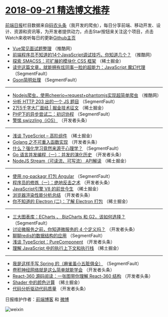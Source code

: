 # [2018-09-21 精选博文推荐](http://hao.caibaojian.com/date/2018/09/21)

[前端日报](http://caibaojian.com/c/news)栏目数据来自[码农头条](http://hao.caibaojian.com/)（我开发的爬虫），每日分享前端、移动开发、设计、资源和资讯等，为开发者提供动力，点击Star按钮来关注这个项目，点击Watch来收听每日的更新[Github主页](https://github.com/kujian/frontendDaily)
* [Vue常见面试题整理](http://hao.caibaojian.com/87016.html) （推酷网）
* [前端程序员不知道的14个JavaScript调试技巧，你知道几个？](http://hao.caibaojian.com/87013.html) （推酷网）
* [探索 SMACSS：可扩展的模块化 CSS 框架](http://hao.caibaojian.com/86959.html) （稀土掘金）
* [读完这篇文章，就能拥有炫同事一脸的超能力：JavaScript 魔幻代理](http://hao.caibaojian.com/86932.html) （SegmentFault）
* [Gson简明处理](http://hao.caibaojian.com/86945.html) （SegmentFault）

***
* [Nodejs爬虫，使用cheerio+request+phantomjs实现超简单爬虫](http://hao.caibaojian.com/87012.html) （推酷网）
* [分析 HTTP 203 出的一个 JS 题目](http://hao.caibaojian.com/86934.html) （SegmentFault）
* [2万5千字大厂面经 | 掘金技术征文](http://hao.caibaojian.com/86954.html) （稀土掘金）
* [PHP下的异步尝试二：初识协程](http://hao.caibaojian.com/86942.html) （SegmentFault）
* [警惕 swizzling（iOS）](http://hao.caibaojian.com/86989.html) （开发者头条）

***
* [浅谈 TypeScript &#8211; 高阶组件](http://hao.caibaojian.com/86955.html) （稀土掘金）
* [Golang 之不可重入函数实现](http://hao.caibaojian.com/86979.html) （开发者头条）
* [什么？强化学习竟然来源于心理学？](http://hao.caibaojian.com/86943.html) （SegmentFault）
* [Go 语言并发编程（一）：并发的演化历史](http://hao.caibaojian.com/86990.html) （开发者头条）
* [NodeJS Stream（可读流、可写流） API解读](http://hao.caibaojian.com/86956.html) （稀土掘金）

***
* [使用 ng-packagr 打包 Angular](http://hao.caibaojian.com/86935.html) （SegmentFault）
* [程序员的修炼（一）：绝地反击之术](http://hao.caibaojian.com/86980.html) （开发者头条）
* [JavaScript引擎 V8 的前世今生](http://hao.caibaojian.com/86952.html) （稀土掘金）
* [浏览器渲染性能分析总结](http://hao.caibaojian.com/86991.html) （开发者头条）
* [你不知道的 Electron (二)：了解 Electron 打包](http://hao.caibaojian.com/86957.html) （稀土掘金）

***
* [三大图表库：ECharts 、 BizCharts 和 G2，该如何选择？](http://hao.caibaojian.com/86936.html) （SegmentFault）
* [讨论微服务之前，你知道微服务的 4 个定义吗？](http://hao.caibaojian.com/86981.html) （开发者头条）
* [聊聊redis的数据结构的应用](http://hao.caibaojian.com/86944.html) （SegmentFault）
* [浅谈 TypeScript：PureComponent](http://hao.caibaojian.com/86992.html) （开发者头条）
* [理解 JavaScript 中的执行上下文和执行栈](http://hao.caibaojian.com/86958.html) （稀土掘金）

***
* [我是这样手写 Spring 的（麻雀虽小五脏俱全）](http://hao.caibaojian.com/86937.html) （SegmentFault）
* [卷积神经网络就是这么简单就能学会](http://hao.caibaojian.com/86982.html) （开发者头条）
* [React-360 源码阅读：一张图带你理解 React-360 结构](http://hao.caibaojian.com/86993.html) （开发者头条）
* [Shader 中的颜色计算](http://hao.caibaojian.com/86950.html) （稀土掘金）
* [代码分析驱动代码质量](http://hao.caibaojian.com/86983.html) （开发者头条）

日报维护作者：[前端博客](http://caibaojian.com/) 和 [微博](http://caibaojian.com/go/weibo)

![weixin](https://user-images.githubusercontent.com/3055447/38468989-651132ac-3b80-11e8-8e6b-15122322a9d7.png)